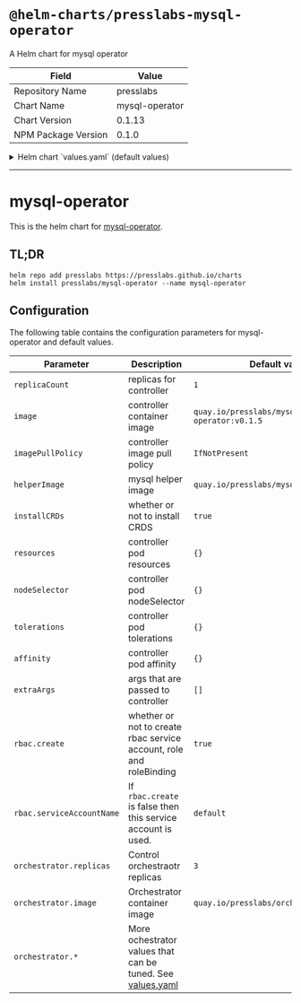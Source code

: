 # `@helm-charts/presslabs-mysql-operator`

A Helm chart for mysql operator

| Field               | Value          |
| ------------------- | -------------- |
| Repository Name     | presslabs      |
| Chart Name          | mysql-operator |
| Chart Version       | 0.1.13         |
| NPM Package Version | 0.1.0          |

<details>

<summary>Helm chart `values.yaml` (default values)</summary>

```yaml
# Default values for mysql-operator.
# This is a YAML-formatted file.
# Declare variables to be passed into your templates.

replicaCount: 1
image: quay.io/presslabs/mysql-operator:v0.1.13
imagePullPolicy: IfNotPresent
helperImage: quay.io/presslabs/mysql-helper:v0.1.13

installCRDs: true

resources:
  {}
  # limits:
  #  cpu: 100m
  #  memory: 128Mi
  # requests:
  #  cpu: 100m
  #  memory: 128Mi

nodeSelector: {}

tolerations: []

affinity: {}

extraArgs: []

rbac:
  create: true
  serviceAccountName: default

orchestrator:
  orchestratorConf:
    # the operator is handling the registries, do not auto discover
    DiscoverByShowSlaveHosts: false
    # forget missing instances automatically
    UnseenInstanceForgetHours: 1

    InstancePollSeconds: 5
    HostnameResolveMethod: 'none'
    MySQLHostnameResolveMethod: '@@report_host'
    RemoveTextFromHostnameDisplay: ':3306'
    DetectClusterAliasQuery: "SELECT CONCAT(SUBSTRING(@@hostname, 1, LENGTH(@@hostname) - 1 - LENGTH(SUBSTRING_INDEX(@@hostname,'-',-2))),'.',SUBSTRING_INDEX(@@report_host,'.',-1))"
    DetectInstanceAliasQuery: 'SELECT @@hostname'
    SlaveLagQuery: 'SELECT TIMESTAMPDIFF(SECOND,ts,NOW()) as drift FROM sys_operator.heartbeat WHERE server_id <> @@server_id ORDER BY drift ASC LIMIT 1'

    # Automated recovery (this is opt-in, so we need to set these)
    # Prevent recovery flip-flop, by disabling auto-recovery for 5 minutes per
    # cluster
    RecoveryPeriodBlockSeconds: 300
    # Do not ignore any host for auto-recovery
    RecoveryIgnoreHostnameFilters: []
    # Recover both, masters and intermediate masters
    RecoverMasterClusterFilters: ['.*']
    RecoverIntermediateMasterClusterFilters: ['.*']
    # `reset slave all` and `set read_only=0` on promoted master
    ApplyMySQLPromotionAfterMasterFailover: true
    # set downtime on the failed master
    MasterFailoverLostInstancesDowntimeMinutes: 10
    # https://github.com/github/orchestrator/blob/master/docs/configuration-recovery.md#promotion-actions
    # Safety! do not disable unless you know what you are doing
    FailMasterPromotionIfSQLThreadNotUpToDate: true
    DetachLostReplicasAfterMasterFailover: true
```

</details>

---

# mysql-operator

This is the helm chart for [mysql-operator](https://github.com/presslabs/mysql-operator).

## TL;DR

```
helm repo add presslabs https://presslabs.github.io/charts
helm install presslabs/mysql-operator --name mysql-operator
```

## Configuration

The following table contains the configuration parameters for mysql-operator and default values.

| Parameter                 | Description                                                                                                                                                | Default value                             |
| ------------------------- | ---------------------------------------------------------------------------------------------------------------------------------------------------------- | ----------------------------------------- |
| `replicaCount`            | replicas for controller                                                                                                                                    | `1`                                       |
| `image`                   | controller container image                                                                                                                                 | `quay.io/presslabs/mysql-operator:v0.1.5` |
| `imagePullPolicy`         | controller image pull policy                                                                                                                               | `IfNotPresent`                            |
| `helperImage`             | mysql helper image                                                                                                                                         | `quay.io/presslabs/mysql-helper:v0.1.5`   |
| `installCRDs`             | whether or not to install CRDS                                                                                                                             | `true`                                    |
| `resources`               | controller pod resources                                                                                                                                   | `{}`                                      |
| `nodeSelector`            | controller pod nodeSelector                                                                                                                                | `{}`                                      |
| `tolerations`             | controller pod tolerations                                                                                                                                 | `{}`                                      |
| `affinity`                | controller pod affinity                                                                                                                                    | `{}`                                      |
| `extraArgs`               | args that are passed to controller                                                                                                                         | `[]`                                      |
| `rbac.create`             | whether or not to create rbac service account, role and roleBinding                                                                                        | `true`                                    |
| `rbac.serviceAccountName` | If `rbac.create` is false then this service account is used.                                                                                               | `default`                                 |
| `orchestrator.replicas`   | Control orchestraotr replicas                                                                                                                              | `3`                                       |
| `orchestrator.image`      | Orchestrator container image                                                                                                                               | `quay.io/presslabs/orchestrator:latest`   |
| `orchestrator.*`          | More ochestrator values that can be tuned. See [values.yaml](https://github.com/presslabs/docker-orchestrator/blob/master/charts/orchestrator/values.yaml) |                                           |

